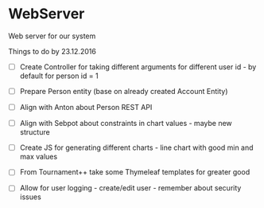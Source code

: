 # WebServer
Web server for our system

Things to do by 23.12.2016

- [ ] Create Controller for taking different arguments for different user id - by default for person id = 1
- [ ] Prepare Person entity (base on already created Account Entity)
- [ ] Align with Anton about Person REST API
- [ ] Align with Sebpot about constraints in chart values - maybe new structure
- [ ] Create JS for generating different charts - line chart with good min and max values
- [ ] From Tournament++ take some Thymeleaf templates for greater good 
- [ ] Allow for user logging - create/edit user - remember about security issues

